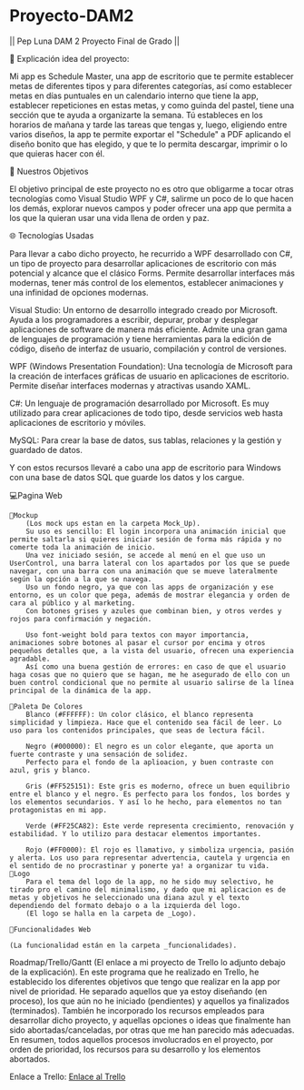 # Proyecto-DAM2
|| Pep Luna DAM 2 Proyecto Final de Grado ||

📖 Explicación idea del proyecto:

Mi app es Schedule Master, una app de escritorio que te permite establecer metas de diferentes tipos y para diferentes categorías, así como establecer metas en días puntuales en un calendario interno que tiene la app, establecer repeticiones en estas metas, y como guinda del pastel, tiene una sección que te ayuda a organizarte la semana. Tú estableces en los horarios de mañana y tarde las tareas que tengas y, luego, eligiendo entre varios diseños, la app te permite exportar el "Schedule" a PDF aplicando el diseño bonito que has elegido, y que te lo permita descargar, imprimir o lo que quieras hacer con él.

🎯 Nuestros Objetivos

El objetivo principal de este proyecto no es otro que obligarme a tocar otras tecnologías como Visual Studio WPF y C#, salirme un poco de lo que hacen los demás, explorar nuevos campos y poder ofrecer una app que permita a los que la quieran usar una vida llena de orden y paz.

🌐 Tecnologías Usadas

Para llevar a cabo dicho proyecto, he recurrido a WPF desarrollado con C#, un tipo de proyecto para desarrollar aplicaciones de escritorio con más potencial y alcance que el clásico Forms. Permite desarrollar interfaces más modernas, tener más control de los elementos, establecer animaciones y una infinidad de opciones modernas.

Visual Studio: Un entorno de desarrollo integrado creado por Microsoft. Ayuda a los programadores a escribir, depurar, probar y desplegar aplicaciones de software de manera más eficiente. Admite una gran gama de lenguajes de programación y tiene herramientas para la edición de código, diseño de interfaz de usuario, compilación y control de versiones.

WPF (Windows Presentation Foundation): Una tecnología de Microsoft para la creación de interfaces gráficas de usuario en aplicaciones de escritorio. Permite diseñar interfaces modernas y atractivas usando XAML.

C#: Un lenguaje de programación desarrollado por Microsoft. Es muy utilizado para crear aplicaciones de todo tipo, desde servicios web hasta aplicaciones de escritorio y móviles.

MySQL: Para crear la base de datos, sus tablas, relaciones y la gestión y guardado de datos.

Y con estos recursos llevaré a cabo una app de escritorio para Windows con una base de datos SQL que guarde los datos y los cargue.

💻Pagina Web

    💭Mockup
        (Los mock ups estan en la carpeta Mock_Up).
        Su uso es sencillo: El login incorpora una animación inicial que permite saltarla si quieres iniciar sesión de forma más rápida y no comerte toda la animación de inicio. 
        Una vez iniciado sesión, se accede al menú en el que uso un UserControl, una barra lateral con los apartados por los que se puede navegar, con una barra con una animación que se mueve lateralmente según la opción a la que se navega.
        Uso un fondo negro, ya que con las apps de organización y ese entorno, es un color que pega, además de mostrar elegancia y orden de cara al público y al marketing. 
        Con botones grises y azules que combinan bien, y otros verdes y rojos para confirmación y negación.

        Uso font-weight bold para textos con mayor importancia, animaciones sobre botones al pasar el cursor por encima y otros pequeños detalles que, a la vista del usuario, ofrecen una experiencia agradable. 
        Así como una buena gestión de errores: en caso de que el usuario haga cosas que no quiero que se hagan, me he asegurado de ello con un buen control condicional que no permite al usuario salirse de la línea principal de la dinámica de la app.

    🎨Paleta De Colores
        Blanco (#FFFFFF): Un color clásico, el blanco representa simplicidad y limpieza. Hace que el contenido sea fácil de leer. Lo uso para los contenidos principales, que seas de lectura fácil.

        Negro (#000000): El negro es un color elegante, que aporta un fuerte contraste y una sensación de solidez.
        Perfecto para el fondo de la aplioacion, y buen contraste con azul, gris y blanco.

        Gris (#FF525151): Este gris es moderno, ofrece un buen equilibrio entre el blanco y el negro. Es perfecto para los fondos, los bordes y los elementos secundarios. Y así lo he hecho, para elementos no tan protagonistas en mi app.

        Verde (#FF25CA82): Este verde representa crecimiento, renovación y estabilidad. Y lo utilizo para destacar elementos importantes.

        Rojo (#FF0000): El rojo es llamativo, y simboliza urgencia, pasión y alerta. Los uso para representar advertencia, cautela y urgencia en el sentido de no procrastinar y ponerte ya! a organizar tu vida.
    👀Logo
        Para el tema del logo de la app, no he sido muy selectivo, he tirado pro el camino del minimalismo, y dado que mi aplicacion es de metas y objetivos he seleccionado una diana azul y el texto dependiendo del formato debajo o a la izquierda del logo.
        (El logo se halla en la carpeta de _Logo).

    🔗Funcionalidades Web

    (La funcionalidad están en la carpeta _funcionalidades).

Roadmap/Trello/Gantt (El enlace a mi proyecto de Trello lo adjunto debajo de la explicación). 
En este programa que he realizado en Trello, he establecido los diferentes objetivos que tengo que realizar en la app por nivel de prioridad. 
He separado aquellos que ya estoy diseñando (en proceso), los que aún no he iniciado (pendientes) y aquellos ya finalizados (terminados). 
También he incorporado los recursos empleados para desarrollar dicho proyecto, y aquellas opciones o ideas que finalmente han sido abortadas/canceladas, por otras que me han parecido más adecuadas. 
En resumen, todos aquellos procesos involucrados en el proyecto, por orden de prioridad, los recursos para su desarrollo y los elementos abortados.

Enlace a Trello: [Enlace al Trello](https://trello.com/b/jNKCrBrS/mi-tablero-de-trello)
